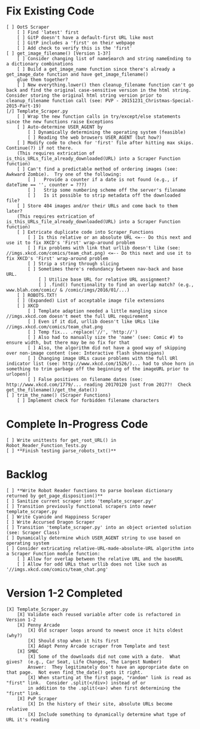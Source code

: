 # Fix Existing Code #
    [ ] OotS Scraper
        [ ] Find 'latest' first 
        [ ] GitP doesn't have a default-first URL like most
        [ ] GitP includes a 'first' on their webpage
        [ ] Add check to verify this is the 'first'
    [ ] get_image_filename() [Version 1-3?]
        [ ] Consider changing list of nameSearch and string nameEnding to a dictionary combinations
        [ ] Build a get_image_name function since there's already a get_image_date function and have get_image_filename()
        glue them together?
        [ ] New everything.lower() then cleanup_filename function can't go back and find the original case-sensitive version in the html string.  Consider storing the original html string version prior to cleanup_filename function call (see: PVP - 20151231_Christmas-Special-2015-Part-19)
    [/] Template_Scraper.py
        [ ] Wrap the new function calls in try/except/else statements since the new functions raise Exceptions
        [ ] Auto-determine USER_AGENT by
            [ ] Dynamically determining the operating system (feasible)
            [ ] Reading the web browsers USER_AGENT (but how?)
        [ ] Modify code to check for 'first' file after hitting max skips.  Continue(?) if not there. 
        (This requires extrication of is_this_URLs_file_already_downloaded(URL) into a Scraper Function function)
        [ ] Can't find a predictable method of ordering images (see: Awkward Zombie).  Try one of the following:
            [ ]   Provide a counter if a date is not found (e.g., if dateTime == '', counter = ???)
            [ ]   Strip some numbering scheme off the server's filename
            [ ]   Is it possible to strip metadata off the downloaded file?
        [ ] Store 404 images and/or their URLs and come back to them later?
        (This requires extrication of is_this_URLs_file_already_downloaded(URL) into a Scraper Function function)
        [ ] Extricate duplicate code into Scraper_Functions
            [ ] Is this relative or an absolute URL <=-- Do this next and use it to fix XKCD's 'First' wrap-around problem
            [ ] Fix problems with link that urllib doesn't like (see: //imgs.xkcd.com/comics/team_chat.png) <=-- Do this next and use it to fix XKCD's 'First' wrap-around problem
            [ ] Strip a string through slicing
            [ ] Sometimes there's redundancy between nav-back and base URL.
                [ ] Utilize base URL for relative URL assignment?
                [ ] .find() functionality to find an overlap match? (e.g., www.blah.com/comic/ & /comic/imgs/2016/01/...)
        [ ] ROBOTS.TXT!
        [ ] (Expanded) List of acceptable image file extensions
        [ ] XKCD
            [ ] Template adaption needed a little mangling since //imgs.xkcd.com doesn't meet the full URL requirement
            [ ] Even if it did, urllib doesn't like URLs like //imgs.xkcd.com/comics/team_chat.png
            [ ] Temp fix... .replace('//', 'http://')
            [ ] Also had to manually size the 'name' (see: Comic #) to ensure width, but there may be no fix for that
            [ ] Also, the algorithm did not have a good way of skipping over non-image content (see: Interactive flash shenanigans)
            [ ] Changing image URLs cause problems with the full URl indicator list (see: http://www.xkcd.com/1526/)... had to shoe horn in something to trim garbage off the beginning of the imageURL prior to urlopen()
            [ ] False positives on filename dates (see: http://www.xkcd.com/1779/... reading 20170120 just from 2017?!  Check get_the_filename()/get_the_date())
    [ ] trim_the_name() (Scraper Functions)
        [ ] Implement check for forbidden filename characters

# Complete In-Progress Code #
    [ ] Write unittests for get_root_URL() in Robot_Reader_Function_Tests.py
    [ ] **Finish testing parse_robots_txt()**

# Backlog #
    [ ] **Write Robot Reader functions to parse boolean dictionary returned by get_page_disposition()**
    [ ] Sanitize current scraper into 'template_scraper.py'
    [ ] Transition previously functional scrapers into newer template_scraper.py
    [ ] Write Cyanide and Happiness Scraper
    [ ] Write Accursed Dragon Scraper
    [ ] Transition 'template_scraper.py' into an object oriented solution (see: Scraper Class)
    [ ] Dynamically determine which USER_AGENT string to use based on operating system
    [ ] Consider extricating relative-URL-made-absolute-URL algorithm into a Scraper Function module function:
        [ ] Allow for overlap between the relative URL and the baseURL
        [ ] Allow for odd URLs that urllib does not like such as '//imgs.xkcd.com/comics/team_chat.png'

# Version 1-2 Completed
    [X] Template_Scraper.py
        [X] Validate each reused variable after code is refactored in Version 1-2
        [X] Penny Arcade
            [X] Old scraper loops around to newest once it hits oldest (why?)
            [X] Should stop when it hits first
            [X] Adapt Penny Arcade scraper from Template and test
        [X] SMBC
            [X] Some of the downloads did not come with a date.  What gives?  (e.g., Car Seat, Life Changes, The Largest Number)
            Answer:  They legitimately don't have an appropriate date on that page.  Not even find_the_date() gets it right.
            [X] When starting at the first page, "random" link is read as "first" link.  Consider .split(</div>) instead of or
            in addition to the .split(<a>) when first determining the "first" link.
        [X] PvP Scraper
            [X] In the history of their site, absolute URLs become relative
            [X] Include something to dynamically determine what type of URL it's reading
